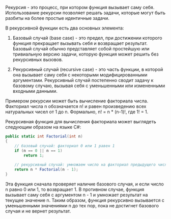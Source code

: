 Рекурсия - это процесс, при котором функция вызывает саму себя. 
Использование рекурсии позволяет решать задачи, 
которые могут быть разбиты на более простые идентичные задачи. 

В рекурсивной функции есть два основных элемента:

1. Базовый случай (base case) - это предел, при достижении которого функция прекращает вызывать себя и возвращает результат. Базовый случай обычно представляет собой простейшую или тривиальную версию задачи, которую функция может решить без рекурсивных вызовов.

2. Рекурсивный случай (recursive case) - это часть функции, в которой она вызывает саму себя с некоторыми модифицированными аргументами. Рекурсивный случай постепенно сводит задачу к базовому случаю, вызывая себя с уменьшенными или измененными входными данными.

Примером рекурсии может быть вычисление факториала числа. Факториал числа n обозначается n! и равен произведению всех натуральных чисел от 1 до n. Формально, n! = n * (n-1)!, где 1! = 1.

Рекурсивная функция для вычисления факториала может выглядеть следующим образом на языке C#:

```csharp
public static int Factorial(int n)
{
    // базовый случай: факториал 0 или 1 равен 1
    if (n == 0 || n == 1)
        return 1;
    
    // рекурсивный случай: умножаем число на факториал предыдущего числа
    return n * Factorial(n - 1);
}
```

Эта функция сначала проверяет наличие базового случая, и если число n равно 0 или 1, то возвращает 1. В противном случае, функция вызывает саму себя с аргументом n - 1 и умножает результат на текущее значение n. Таким образом, функция рекурсивно вызывается с уменьшенными значениями n до тех пор, пока не достигнет базового случая и не вернет результат.